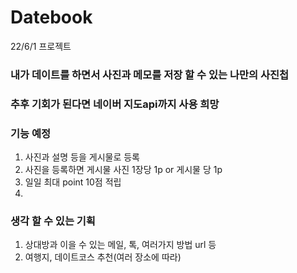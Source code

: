 # Datebook
22/6/1 프로젝트
### 내가 데이트를 하면서 사진과 메모를 저장 할 수 있는 나만의 사진첩
### 추후 기회가 된다면 네이버 지도api까지 사용 희망

### 기능 예정
1. 사진과 설명 등을 게시물로 등록
2. 사진을 등록하면 게시물 사진 1장당 1p or 게시물 당 1p 
3. 일일 최대 point 10점 적립
4. 



### 생각 할 수 있는 기획
1. 상대방과 이을 수 있는 메일, 톡, 여러가지 방법 url 등
2. 여행지, 데이트코스 추천(여러 장소에 따라)
